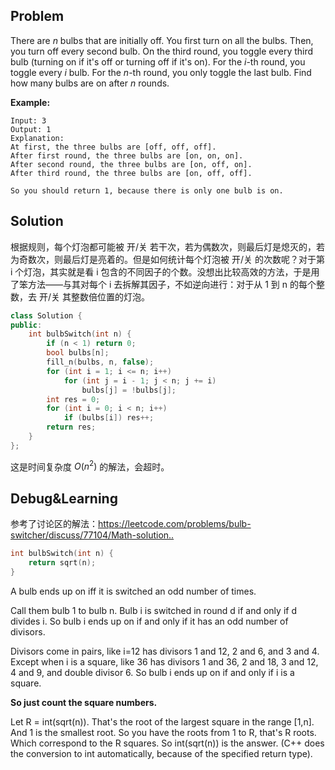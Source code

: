 ## Problem

There are *n* bulbs that are initially off. You first turn on all the bulbs. Then, you turn off every second bulb. On the third round, you toggle every third bulb (turning on if it's off or turning off if it's on). For the *i*-th round, you toggle every *i* bulb. For the *n*-th round, you only toggle the last bulb. Find how many bulbs are on after *n* rounds.

**Example:**

```
Input: 3
Output: 1 
Explanation: 
At first, the three bulbs are [off, off, off].
After first round, the three bulbs are [on, on, on].
After second round, the three bulbs are [on, off, on].
After third round, the three bulbs are [on, off, off]. 

So you should return 1, because there is only one bulb is on.
```



## Solution

根据规则，每个灯泡都可能被 开/关 若干次，若为偶数次，则最后灯是熄灭的，若为奇数次，则最后灯是亮着的。但是如何统计每个灯泡被 开/关 的次数呢？对于第 i 个灯泡，其实就是看 i 包含的不同因子的个数。没想出比较高效的方法，于是用了笨方法——与其对每个 i 去拆解其因子，不如逆向进行：对于从 1 到 n 的每个整数，去 开/关 其整数倍位置的灯泡。

```c++
class Solution {
public:
    int bulbSwitch(int n) {
        if (n < 1) return 0;
        bool bulbs[n];
        fill_n(bulbs, n, false);
        for (int i = 1; i <= n; i++)
            for (int j = i - 1; j < n; j += i)
                bulbs[j] = !bulbs[j];
        int res = 0;
        for (int i = 0; i < n; i++)
            if (bulbs[i]) res++;
        return res;
    }
};
```

这是时间复杂度 $O(n^2)$ 的解法，会超时。



## Debug&Learning

参考了讨论区的解法：<https://leetcode.com/problems/bulb-switcher/discuss/77104/Math-solution..>

```c++
int bulbSwitch(int n) {
    return sqrt(n);
}
```

A bulb ends up on iff it is switched an odd number of times.

Call them bulb 1 to bulb n. Bulb i is switched in round d if and only if d divides i. So bulb i ends up on if and only if it has an odd number of divisors.

Divisors come in pairs, like i=12 has divisors 1 and 12, 2 and 6, and 3 and 4. Except when i is a square, like 36 has divisors 1 and 36, 2 and 18, 3 and 12, 4 and 9, and double divisor 6. So bulb i ends up on if and only if i is a square.

**So just count the square numbers.**

Let R = int(sqrt(n)). That's the root of the largest square in the range [1,n]. And 1 is the smallest root. So you have the roots from 1 to R, that's R roots. Which correspond to the R squares. So int(sqrt(n)) is the answer. (C++ does the conversion to int automatically, because of the specified return type).

